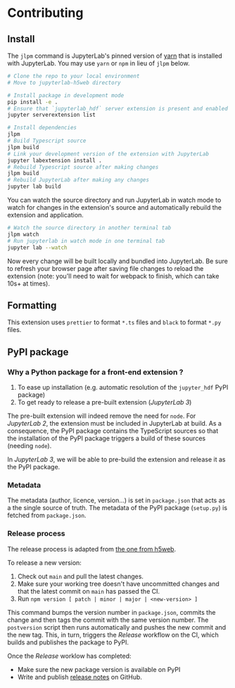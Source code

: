 # Contributing

## Install

The `jlpm` command is JupyterLab's pinned version of
[yarn](https://yarnpkg.com/) that is installed with JupyterLab. You may use
`yarn` or `npm` in lieu of `jlpm` below.

```bash
# Clone the repo to your local environment
# Move to jupyterlab-h5web directory

# Install package in development mode
pip install -e .
# Ensure that `jupyterlab_hdf` server extension is present and enabled
jupyter serverextension list

# Install dependencies
jlpm
# Build Typescript source
jlpm build
# Link your development version of the extension with JupyterLab
jupyter labextension install .
# Rebuild Typescript source after making changes
jlpm build
# Rebuild JupyterLab after making any changes
jupyter lab build
```

You can watch the source directory and run JupyterLab in watch mode to watch for
changes in the extension's source and automatically rebuild the extension and
application.

```bash
# Watch the source directory in another terminal tab
jlpm watch
# Run jupyterlab in watch mode in one terminal tab
jupyter lab --watch
```

Now every change will be built locally and bundled into JupyterLab. Be sure to
refresh your browser page after saving file changes to reload the extension
(note: you'll need to wait for webpack to finish, which can take 10s+ at times).

## Formatting

This extension uses `prettier` to format `*.ts` files and `black` to format
`*.py` files.

## PyPI package

### Why a Python package for a front-end extension ?

1. To ease up installation (e.g. automatic resolution of the `jupyter_hdf` PyPI
   package)
2. To get ready to release a pre-built extension (_JupyterLab 3_)

The pre-built extension will indeed remove the need for `node`. For _JupyterLab
2_, the extension must be included in JupyterLab at build. As a consequence, the
PyPI package contains the TypeScript sources so that the installation of the
PyPI package triggers a build of these sources (needing `node`).

In _JupyterLab 3_, we will be able to pre-build the extension and release it as
the PyPI package.

### Metadata

The metadata (author, licence, version...) is set in `package.json` that acts as
a the single source of truth. The metadata of the PyPI package (`setup.py`) is
fetched from `package.json`.

### Release process

The release process is adapted from
[the one from h5web](https://github.com/silx-kit/h5web/blob/main/CONTRIBUTING.md#release-process).

To release a new version:

1. Check out `main` and pull the latest changes.
1. Make sure your working tree doesn't have uncommitted changes and that the
   latest commit on `main` has passed the CI.
1. Run `npm version [ patch | minor | major | <new-version> ]`

This command bumps the version number in `package.json`, commits the change and
then tags the commit with the same version number. The `postversion` script then
runs automatically and pushes the new commit and the new tag. This, in turn,
triggers the _Release_ workflow on the CI, which builds and publishes the
package to PyPI.

Once the _Release_ worklow has completed:

- Make sure the new package version is available on PyPI
- Write and publish
  [release notes](https://github.com/silx-kit/jupyterlab-h5web/releases) on
  GitHub.

